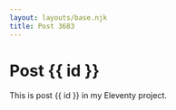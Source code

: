 ```yaml
---
layout: layouts/base.njk
title: Post 3683
---
```


# Post {{ id }}

This is post {{ id }} in my Eleventy project.
